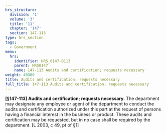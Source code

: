 ```yaml
---
hrs_structure:
  division: '1'
  volume: '3'
  title: '11'
  chapter: '147'
  section: 147-113
type: hrs_section
tags:
  - Government
menu:
  hrs:
    identifier: HRS_0147-0113
    parent: HRS0147
    name: 147-113 Audits and certification; requests necessary
weight: 40300
title: Audits and certification; requests necessary
full_title: 147-113 Audits and certification; requests necessary
---
```

**[§147-113] Audits and certification; requests necessary.** The department may designate any employee or agent of the department to conduct the audits and certification authorized under this part at the request of persons having a financial interest in the business or product. These audits and certification may be requested, but in no case shall be required by the department. [L 2003, c 49, pt of §1]